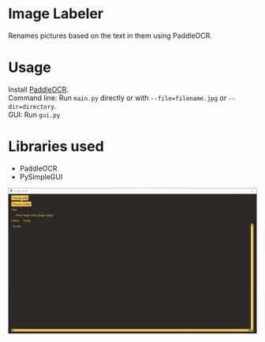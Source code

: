 # Image Labeler

Renames pictures based on the text in them using PaddleOCR. 

# Usage
Install [PaddleOCR](https://github.com/PaddlePaddle/PaddleOCR/blob/release/2.6/doc/doc_en/quickstart_en.md).  
Command line: Run `main.py` directly or with `--file=filename.jpg` or `--dir=directory`.  
GUI: Run `gui.py`

# Libraries used
- PaddleOCR
- PySimpleGUI

![Demo](./demo.gif)